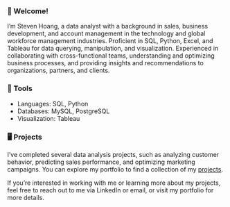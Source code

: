 ### 🚀 Welcome!

<!--
**stevenhoang713/stevenhoang713** is a ✨ _special_ ✨ repository because its `README.md` (this file) appears on your GitHub profile.

Here are some ideas to get you started:

- 🔭 I’m currently working on ...
- 🌱 I’m currently learning ...
- 👯 I’m looking to collaborate on ...
- 🤔 I’m looking for help with ...
- 💬 Ask me about ...
- 📫 How to reach me: ...
- 😄 Pronouns: ...
- ⚡ Fun fact: ...
-->
I’m Steven Hoang, a data analyst with a background in sales, business development, and account management in the technology and global workforce management industries. Proficient in SQL, Python, Excel, and Tableau for data querying, manipulation, and visualization. Experienced in collaborating with cross-functional teams, understanding and optimizing business processes, and providing insights and recommendations to organizations, partners, and clients.

### 🔧 Tools

- Languages: SQL, Python
- Databases: MySQL, PostgreSQL
- Visualization: Tableau
  
### 🖥️ Projects 

I’ve completed several data analysis projects, such as analyzing customer behavior, predicting sales performance, and optimizing marketing campaigns. You can explore my portfolio to find a collection of my [projects](https://github.com/stevenhoang713/Portfolio).

If you’re interested in working with me or learning more about my projects, feel free to reach out to me via LinkedIn or email, or visit my portfolio for more details. 

